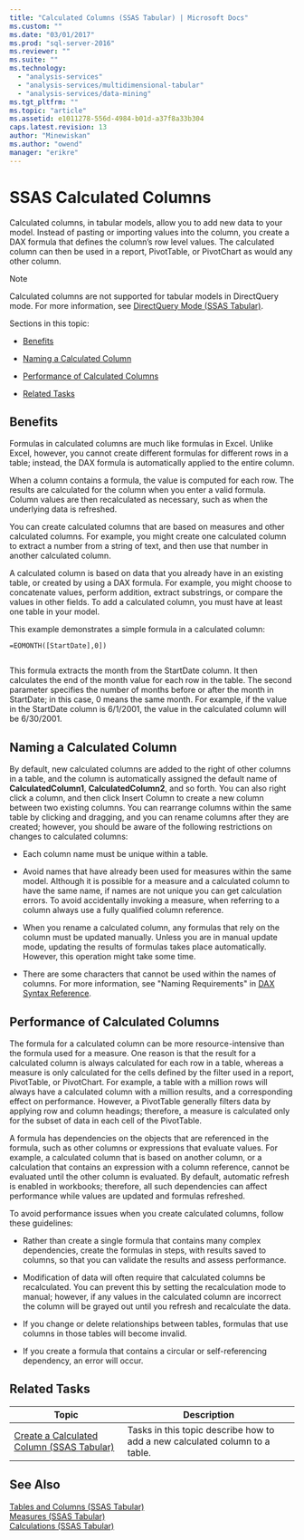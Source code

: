 ```yaml
---
title: "Calculated Columns (SSAS Tabular) | Microsoft Docs"
ms.custom: ""
ms.date: "03/01/2017"
ms.prod: "sql-server-2016"
ms.reviewer: ""
ms.suite: ""
ms.technology: 
  - "analysis-services"
  - "analysis-services/multidimensional-tabular"
  - "analysis-services/data-mining"
ms.tgt_pltfrm: ""
ms.topic: "article"
ms.assetid: e1011278-556d-4984-b01d-a37f8a33b304
caps.latest.revision: 13
author: "Minewiskan"
ms.author: "owend"
manager: "erikre"
---
```

# SSAS Calculated Columns
  Calculated columns, in tabular models, allow you to add new data to your model. Instead of pasting or importing values into the column, you create a DAX formula that defines the column’s row level values. The calculated column can then be used in a report, PivotTable, or PivotChart as would any other column.  
  
> [!NOTE]  
>  Calculated columns are not supported for tabular models in DirectQuery mode. For more information, see [DirectQuery Mode &#40;SSAS Tabular&#41;](../../analysis-services/tabular-models/directquery-mode-ssas-tabular.md).  
  
 Sections in this topic:  
  
-   [Benefits](#bkmk_understanding)  
  
-   [Naming a Calculated Column](#bkmk_naming)  
  
-   [Performance of Calculated Columns](#bkmk_perf)  
  
-   [Related Tasks](#bkmk_rel_tasks)  
  
##  <a name="bkmk_understanding"></a> Benefits  
 Formulas in calculated columns are much like formulas in Excel. Unlike Excel, however, you cannot create different formulas for different rows in a table; instead, the DAX formula is automatically applied to the entire column.  
  
 When a column contains a formula, the value is computed for each row. The results are calculated for the column when you enter a valid formula. Column values are then recalculated as necessary, such as when the underlying data is refreshed.  
  
 You can create calculated columns that are based on measures and other calculated columns. For example, you might create one calculated column to extract a number from a string of text, and then use that number in another calculated column.  
  
 A calculated column is based on data that you already have in an existing table, or created by using a DAX formula. For example, you might choose to concatenate values, perform addition, extract substrings, or compare the values in other fields. To add a calculated column, you must have at least one table in your model.  
  
 This example demonstrates a simple formula in a calculated column:  
  
```  
=EOMONTH([StartDate],0])  
  
```  
  
 This formula extracts the month from the StartDate column. It then calculates the end of the month value for each row in the table. The second parameter specifies the number of months before or after the month in StartDate; in this case, 0 means the same month. For example, if the value in the StartDate column is 6/1/2001, the value in the calculated column will be 6/30/2001.  
  
##  <a name="bkmk_naming"></a> Naming a Calculated Column  
 By default, new calculated columns are added to the right of other columns in a table, and the column is automatically assigned the default name of **CalculatedColumn1**, **CalculatedColumn2**, and so forth. You can also right click a column, and then click Insert Column to create a new column between two existing columns. You can rearrange columns within the same table by clicking and dragging, and you can rename columns after they are created; however, you should be aware of the following restrictions on changes to calculated columns:  
  
-   Each column name must be unique within a table.  
  
-   Avoid names that have already been used for measures within the same model. Although it is possible for a measure and a calculated column to have the same name, if names are not unique you can get calculation errors. To avoid accidentally invoking a measure, when referring to a column always use a fully qualified column reference.  
  
-   When you rename a calculated column, any formulas that rely on the column must be updated manually. Unless you are in manual update mode, updating the results of formulas takes place automatically. However, this operation might take some time.  
  
-   There are some characters that cannot be used within the names of columns. For more information, see "Naming Requirements" in [DAX Syntax Reference](http://msdn.microsoft.com/en-us/098630f4-7d1d-467e-976c-99b2279430d5).  
  
##  <a name="bkmk_perf"></a> Performance of Calculated Columns  
 The formula for a calculated column can be more resource-intensive than the formula used for a measure. One reason is that the result for a calculated column is always calculated for each row in a table, whereas a measure is only calculated for the cells defined by the filter used in a report, PivotTable, or PivotChart. For example, a table with a million rows will always have a calculated column with a million results, and a corresponding effect on performance. However, a PivotTable generally filters data by applying row and column headings; therefore, a measure is calculated only for the subset of data in each cell of the PivotTable.  
  
 A formula has dependencies on the objects that are referenced in the formula, such as other columns or expressions that evaluate values. For example, a calculated column that is based on another column, or a calculation that contains an expression with a column reference, cannot be evaluated until the other column is evaluated. By default, automatic refresh is enabled in workbooks; therefore, all such dependencies can affect performance while values are updated and formulas refreshed.  
  
 To avoid performance issues when you create calculated columns, follow these guidelines:  
  
-   Rather than create a single formula that contains many complex dependencies, create the formulas in steps, with results saved to columns, so that you can validate the results and assess performance.  
  
-   Modification of data will often require that calculated columns be recalculated. You can prevent this by setting the recalculation mode to manual; however, if any values in the calculated column are incorrect the column will be grayed out until you refresh and recalculate the data.  
  
-   If you change or delete relationships between tables, formulas that use columns in those tables will become invalid.  
  
-   If you create a formula that contains a circular or self-referencing dependency, an error will occur.  
  
##  <a name="bkmk_rel_tasks"></a> Related Tasks  
  
|Topic|Description|  
|-----------|-----------------|  
|[Create a Calculated Column &#40;SSAS Tabular&#41;](../../analysis-services/tabular-models/ssas-calculated-columns-create-a-calculated-column.md)|Tasks in this topic describe how to add a new calculated column to a table.|  
  
## See Also  
 [Tables and Columns &#40;SSAS Tabular&#41;](../../analysis-services/tabular-models/tables-and-columns-ssas-tabular.md)   
 [Measures &#40;SSAS Tabular&#41;](../../analysis-services/tabular-models/measures-ssas-tabular.md)   
 [Calculations &#40;SSAS Tabular&#41;](../../analysis-services/tabular-models/calculations-ssas-tabular.md)  
  
  